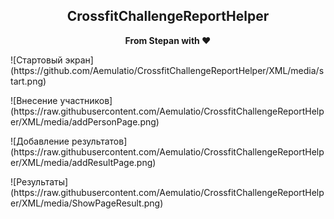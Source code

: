 <div align="center">    
    <h2>CrossfitChallengeReportHelper</h2>
    <p align="center">
        <p><b>From Stepan with ♥</b></p>
    </p>
</div>


<div>
    <p>
    ![Стартовый экран](https://github.com/Aemulatio/CrossfitChallengeReportHelper/XML/media/start.png)
    </p>
    <p>
    ![Внесение участников](https://raw.githubusercontent.com/Aemulatio/CrossfitChallengeReportHelper/XML/media/addPersonPage.png)
    </p>
    <p>
    ![Добавление результатов](https://raw.githubusercontent.com/Aemulatio/CrossfitChallengeReportHelper/XML/media/addResultPage.png)
    </p>
    <p>
    ![Результаты](https://raw.githubusercontent.com/Aemulatio/CrossfitChallengeReportHelper/XML/media/ShowPageResult.png)
    </p>
</div>





